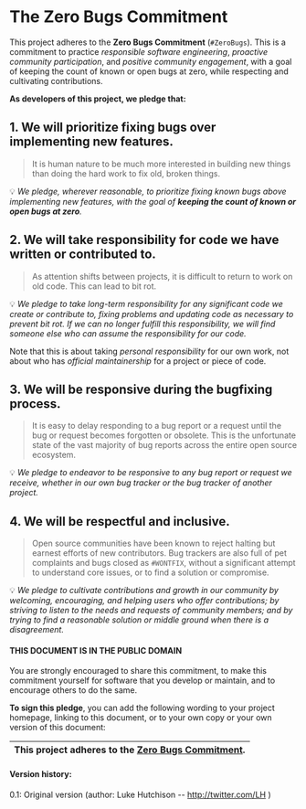 
# The Zero Bugs Commitment

This project adheres to the **Zero Bugs Commitment** (`#ZeroBugs`).
This is a commitment to practice *responsible software engineering*,
*proactive community participation*, and *positive community engagement*,
with a goal of keeping the count of known or open bugs at zero, while
respecting and cultivating contributions.

**As developers of this project, we pledge that:**

## 1. We will prioritize fixing bugs over implementing new features.

> It is human nature to be much more interested in building new things than
doing the hard work to fix old, broken things.

💡 *We pledge, wherever reasonable, to prioritize fixing known bugs above
implementing new features, with the goal of **keeping the count of known or
open bugs at zero**.*


## 2. We will take responsibility for code we have written or contributed to.

> As attention shifts between projects, it is difficult to return to work on old
code. This can lead to bit rot.

💡 *We pledge to take long-term responsibility for any significant code we
create or contribute to, fixing problems and updating code as necessary to
prevent bit rot. If we can no longer fulfill this responsibility, we will
find someone else who can assume the responsibility for our code.*

Note that this is about taking *personal responsibility* for our own work, not
about who has *official maintainership* for a project or piece of code.

## 3. We will be responsive during the bugfixing process.

> It is easy to delay responding to a bug report or a request until the bug or
request becomes forgotten or obsolete. This is the unfortunate state of the vast
majority of bug reports across the entire open source ecosystem. 

💡 *We pledge to endeavor to be responsive to any bug report or request we
receive, whether in our own bug tracker or the bug tracker of another
project.*

## 4. We will be respectful and inclusive.

> Open source communities have been known to reject halting but earnest efforts
of new contributors. Bug trackers are also full of pet complaints and bugs
closed as `#WONTFIX`, without a significant attempt to understand core issues,
or to find a solution or compromise.

💡 *We pledge to cultivate contributions and growth in our community by
welcoming, encouraging, and helping users who offer contributions;
by striving to listen to the needs and requests of community members;
and by trying to find a reasonable solution or middle ground when there is
a disagreement.*

#### THIS DOCUMENT IS IN THE PUBLIC DOMAIN

You are strongly encouraged to share this commitment, to make this commitment
yourself for software that you develop or maintain, and to encourage others to
do the same.

**To sign this pledge**, you can add the following wording to your project
homepage, linking to this document, or to your own copy or your own version of
this document:

| **This project adheres to the [Zero Bugs Commitment](https://github.com/classgraph/classgraph/blob/master/Zero-Bugs-Commitment.md).** |
|-----------------------------|

#### Version history:

0.1: Original version (author: Luke Hutchison -- http://twitter.com/LH )
